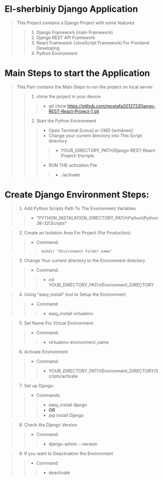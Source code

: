 # El-sherbiniy Django Application
> This Project contains a Django Project with some features
>> 1. Django Framework (main Framework)
>> 2. Django REST API Framework
>> 3. React Framework (JavaScript Framework) For Frontend Developing
>> 4. Python Environment

# Main Steps to start the Application
> This Part contains the Main Steps to run the project on local server
>> 1. clone the project in your device
>>> - git clone https://github.com/mostafa201272/Django-REST-React-Project-1.git
>> 2. Start the Python Environment
>>> - Open Terminal [Linux] or CMD [windows]
>>> - Change your current directory into This Script directory
>>>> - YOUR_DIRECTORY_PATH/Django-REST-React-Project-1/scripts
>>> - RUN THE activation File
>>>> - ./activate


# Create Django Environment Steps:
> 1. Add Python Scripts Path To The Environment Variables
>> * "PYTHON_INSTALATION_DIRECTORY_PATH\Python\Python38-32\Scripts"

> 2. Create an Isolation Area For Project (For Production)
>> * Commend:
>>>	`mikdir "Environment Folder name"`

> 3. Change Your current directory to the Environment directory
>> * Command:
>>> * cd YOUR_DIRECTORY_PATH/Environment_DIRECTORY

> 4. Using "easy_install" tool to Setup the Environment
>> * Command:
>>> * easy_install virtualenv

> 5. Set Name For Virtual Environment:
>> * Command:
>>> * virtualenv environment_name

> 6. Activate Environment:
>> * Command:
>>> * YOUR_DIRECTORY_PATH/Environment_DIRECTORY/Scripts/activate

> 7. Set up Django:
>> * Commands:
>>> * easy_install django
>>> * ***OR***
>>> * pip install Django

> 8. Check the Django Version
>> * Command:
>>> * django-admin --version

> 9. If you want to Deactivation the Environment
>> * Command:
>>> * deactivate
